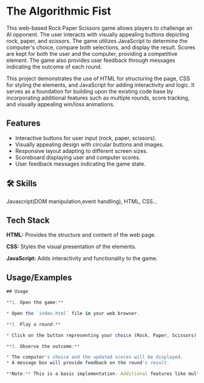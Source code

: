 
# The Algorithmic Fist

This web-based Rock Paper Scissors game allows players to challenge an AI opponent. The user interacts with visually appealing buttons depicting rock, paper, and scissors. The game utilizes JavaScript to determine the computer's choice, compare both selections, and display the result. Scores are kept for both the user and the computer, providing a competitive element. The game also provides user feedback through messages indicating the outcome of each round.

This project demonstrates the use of HTML for structuring the page, CSS for styling the elements, and JavaScript for adding interactivity and logic. It serves as a foundation for building upon the existing code base by incorporating additional features such as multiple rounds, score tracking, and visually appealing win/loss animations.


## Features

- Interactive buttons for user input (rock, paper, scissors).
- Visually appealing design with circular buttons and images.
- Responsive layout adapting to different screen sizes.
- Scoreboard displaying user and computer scores.
- User feedback messages indicating the game state.


## 🛠 Skills
Javascript(DOM manipulation,event handling), HTML, CSS...


## Tech Stack
**HTML:** Provides the structure and content of the web page.

**CSS:** Styles the visual presentation of the elements.

**JavaScript:** Adds interactivity and functionality to the game.


## Usage/Examples

```javascript
## Usage

**1. Open the game:**

* Open the `index.html` file in your web browser.

**2. Play a round:**

* Click on the button representing your choice (Rock, Paper, Scissors).

**3. Observe the outcome:**

* The computer's choice and the updated scores will be displayed.
* A message box will provide feedback on the round's result.

**Note:** This is a basic implementation. Additional features like multiple rounds, detailed score tracking, and victory/defeat animations can be added for a richer experience.

```

